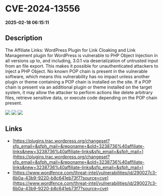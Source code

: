 # CVE-2024-13556

**2025-02-18 06:15:11**

## Description
The Affiliate Links: WordPress Plugin for Link Cloaking and Link Management plugin for WordPress is vulnerable to PHP Object Injection in all versions up to, and including, 3.0.1 via deserialization of untrusted input from an file export. This makes it possible for unauthenticated attackers to inject a PHP Object. No known POP chain is present in the vulnerable software, which means this vulnerability has no impact unless another plugin or theme containing a POP chain is installed on the site. If a POP chain is present via an additional plugin or theme installed on the target system, it may allow the attacker to perform actions like delete arbitrary files, retrieve sensitive data, or execute code depending on the POP chain present.

![](https://img.shields.io/static/v1?label=Score&message=8.1&color=red)
![](https://img.shields.io/static/v1?label=Severity&message=HIGH&color=red)
![](https://img.shields.io/static/v1?label=CWE&message=Auth&color=green)

## Links
- [https://plugins.trac.wordpress.org/changeset?sfp_email=&sfph_mail=&reponame=&old=3238736%40affiliate-links&new=3238736%40affiliate-links&sfp_email=&sfph_mail=](https://plugins.trac.wordpress.org/changeset?sfp_email=&sfph_mail=&reponame=&old=3238736%40affiliate-links&new=3238736%40affiliate-links&sfp_email=&sfph_mail=)
- [https://www.wordfence.com/threat-intel/vulnerabilities/id/290027c3-6b0a-43b9-9220-b8c641eb73f7?source=cve](https://www.wordfence.com/threat-intel/vulnerabilities/id/290027c3-6b0a-43b9-9220-b8c641eb73f7?source=cve)
